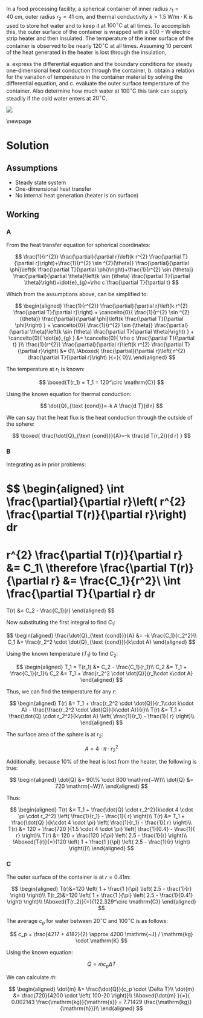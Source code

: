 In a food processing facility, a spherical container of inner radius $r_{1}=40 \mathrm{~cm}$, outer radius $r_{2}=41 \mathrm{~cm}$, and thermal conductivity $k=1.5 \mathrm{~W} / \mathrm{m} \cdot \mathrm{K}$ is used to store hot water and to keep it at $100^{\circ} \mathrm{C}$ at all times. To accomplish this, the outer surface of the container is wrapped with a $800-\mathrm{W}$ electric strip heater and then insulated. The temperature of the inner surface of the container is observed to be nearly $120^{\circ} \mathrm{C}$ at all times. Assuming 10 percent of the heat generated in the heater is lost through the insulation,

a. express the differential equation and the boundary conditions for steady one-dimensional heat conduction through the container,
b. obtain a relation for the variation of temperature in the container material by solving the differential equation, and
c. evaluate the outer surface temperature of the container. Also determine how much water at $100^{\circ} \mathrm{C}$ this tank can supply steadily if the cold water enters at $20^{\circ} \mathrm{C}$.

![](!imgdir/e9c2ad207957b6b08b00b7480aaab810a6bf9cb2.png)

\newpage

# Solution

## Assumptions

* Steady state system
* One-dimensional heat transfer
* No internal heat generation (heater is on surface)

## Working

### A

From the heat transfer equation for spherical coordinates:

$$
\frac{1}{r^{2}} \frac{\partial}{\partial r}\left(k r^{2} \frac{\partial T}{\partial r}\right)+\frac{1}{r^{2} \sin ^{2}(\theta)} \frac{\partial}{\partial \phi}\left(k \frac{\partial T}{\partial \phi}\right)+\frac{1}{r^{2} \sin (\theta)} \frac{\partial}{\partial \theta}\left(k \sin (\theta) \frac{\partial T}{\partial \theta}\right)+\dot{e}_{g}=\rho c \frac{\partial T}{\partial t}
$$

Which from the assumptions above, can be simplified to:

$$
\begin{aligned}
\frac{1}{r^{2}} \frac{\partial}{\partial r}\left(k r^{2} \frac{\partial T}{\partial r}\right)
+
\cancelto{0}{
\frac{1}{r^{2} \sin ^{2}(\theta)} \frac{\partial}{\partial \phi}\left(k \frac{\partial T}{\partial \phi}\right)
}
+
\cancelto{0}{
\frac{1}{r^{2} \sin (\theta)} \frac{\partial}{\partial \theta}\left(k \sin (\theta) \frac{\partial T}{\partial \theta}\right)
}
+
\cancelto{0}{
\dot{e}_{g}
}
&=
\cancelto{0}{
\rho c \frac{\partial T}{\partial t}
}\\
\frac{1}{r^{2}} \frac{\partial}{\partial r}\left(k r^{2} \frac{\partial T}{\partial r}\right) &= 0\\
!Aboxed{
\frac{\partial}{\partial r}\left( r^{2} \frac{\partial T}{\partial r}\right)
}{=}{
0}\\
\end{aligned}
$$

The temperature at $r_1$ is known:

$$
\boxed{T(r_1) = T_1 = 120^\circ \mathrm{C}}
$$

Using the known equation for thermal conduction:

$$
\dot{Q}_{\text {cond}}=-k A \frac{d T}{d r}
$$

We can say that the heat flux is the heat conduction through the outside of the sphere:

$$
\boxed{
\frac{\dot{Q}_{\text {cond}}}{A}=-k \frac{d T(r_2)}{d r}
}
$$

### B

Integrating as in prior problems:

$$
\begin{aligned}
\int \frac{\partial}{\partial r}\left( r^{2} \frac{\partial T(r)}{\partial r}\right) dr
=
r^{2} \frac{\partial T(r)}{\partial r}
&=
C_1\\
\therefore \frac{\partial T(r)}{\partial r}
&=
\frac{C_1}{r^2}\\
\int \frac{\partial T}{\partial r} dr
=
T(r)
&=
C_2 - \frac{C_1}{r}
\end{aligned}
$$

Now substituting the first integral to find $C_1$:

$$
\begin{aligned}
\frac{\dot{Q}_{\text {cond}}}{A}
&=
-k \frac{C_1}{r_2^2}\\
C_1 &= \frac{r_2^2 \cdot \dot{Q}_{\text {cond}}}{k\cdot A}
\end{aligned}
$$

Using the known temperature ($T_1$) to find $C_2$:

$$
\begin{aligned}
T_1 = T(r_1) &= C_2 - \frac{C_1}{r_1}\\
C_2 &= T_1 + \frac{C_1}{r_1}\\
C_2 &= T_1 + \frac{r_2^2 \cdot \dot{Q}}{r_1\cdot k\cdot A}
\end{aligned}
$$

Thus, we can find the temperature for any $r$:

$$
\begin{aligned}
T(r) &= T_1 + \frac{r_2^2 \cdot \dot{Q}}{r_1\cdot k\cdot A} - \frac{\frac{r_2^2 \cdot \dot{Q}}{k\cdot A}}{r}\\
T(r) &= T_1 + \frac{\dot{Q} \cdot r_2^2}{k\cdot A} \left( \frac{1}{r_1} - \frac{1}{ r} \right)\\
\end{aligned}
$$

The surface area of the sphere is at $r_2$:

$$
A = 4 \cdot \pi \cdot r_2^2
$$

Additionally, because 10% of the heat is lost from the heater, the following is true:

$$
\begin{aligned}
\dot{Q} &= 90\% \cdot 800 \mathrm{~W}\\
\dot{Q} &= 720 \mathrm{~W}\\
\end{aligned}
$$

Thus:

$$
\begin{aligned}
T(r) &= T_1 + \frac{\dot{Q} \cdot r_2^2}{k\cdot 4 \cdot \pi \cdot r_2^2} \left( \frac{1}{r_1} - \frac{1}{ r} \right)\\
T(r) &= T_1 + \frac{\dot{Q} }{k\cdot 4 \cdot \pi} \left( \frac{1}{r_1} - \frac{1}{ r} \right)\\
T(r) &= 120 + \frac{720 }{1.5 \cdot 4 \cdot \pi} \left( \frac{1}{0.4} - \frac{1}{ r} \right)\\
T(r) &= 120 + \frac{120 }{\pi} \left( 2.5 - \frac{1}{r} \right)\\
!Aboxed{T(r)}{=}{120 \left( 1 + \frac{1 }{\pi} \left( 2.5 - \frac{1}{r} \right) \right)}\\
\end{aligned}
$$

### C

The outer surface of the container is at $r=0.41 \mathrm{m}$:

$$
\begin{aligned}
T(r)&=120 \left( 1 + \frac{1 }{\pi} \left( 2.5 - \frac{1}{r} \right) \right)\\
T(r_2)&=120 \left( 1 + \frac{1 }{\pi} \left( 2.5 - \frac{1}{0.41} \right) \right)\\
!Aboxed{T(r_2)}{=}{122.329^\circ \mathrm{C}}
\end{aligned}
$$

The average $c_p$ for water between $20^\circ \mathrm{C}$ and $100^\circ \mathrm{C}$ is as follows:

$$
c_p = \frac{4217 + 4182}{2} \approx 4200 \mathrm{~J} / \mathrm{kg} \cdot \mathrm{K}
$$

Using the known equation:

$$
\dot{Q} = \dot{m} c_p \Delta T
$$

We can calculate $\dot{m}$:

$$
\begin{aligned}
\dot{m} &= \frac{\dot{Q}}{c_p \cdot \Delta T}\\
\dot{m} &= \frac{720}{4200 \cdot \left( 100-20 \right)}\\
!Aboxed{\dot{m} }{=}{ 0.002143 \frac{\mathrm{kg}}{\mathrm{s}} = 7.71429 \frac{\mathrm{kg}}{\mathrm{h}}}\\
\end{aligned}
$$